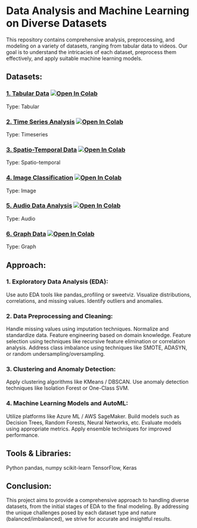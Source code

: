 # Data Analysis and Machine Learning on Diverse Datasets

This repository contains comprehensive analysis, preprocessing, and modeling on a variety of datasets, ranging from tabular data to videos. Our goal is to understand the intricacies of each dataset, preprocess them effectively, and apply suitable machine learning models.

## Datasets:

### [1. Tabular Data](./Tabular_AtharvaJadhav.ipynb) [![Open In Colab](https://colab.research.google.com/assets/colab-badge.svg)](https://colab.research.google.com/drive/1eZUSyLDdKBrYJBv_q6jzY-SKwcBitB4L)
Type: Tabular

### [2. Time Series Analysis](./TimeSeries_AtharvaJadhav.ipynb) [![Open In Colab](https://colab.research.google.com/assets/colab-badge.svg)](https://colab.research.google.com/drive/1a_HjObI21CMltPt-aGt15cpmzDlXTTyU)
Type: Timeseries

### [3. Spatio-Temporal Data](./SpacioTemporal_AtharvaJadhav.ipynb) [![Open In Colab](https://colab.research.google.com/assets/colab-badge.svg)](https://colab.research.google.com/drive/1sl8BvPzQjT_MQJBvKr67bCXQd8QNFd37)
Type: Spatio-temporal

### [4. Image Classification](./Image_AtharvaJadhav.ipynb) [![Open In Colab](https://colab.research.google.com/assets/colab-badge.svg)](https://colab.research.google.com/drive/1uvZzdZ7uPlMtyN1BBtpXPq3lb-L9QEEa)
Type: Image

### [5. Audio Data Analysis](./Audio_AtharvaJadhav.ipynb) [![Open In Colab](https://colab.research.google.com/assets/colab-badge.svg)](https://colab.research.google.com/drive/1Vxu5AmizoanjzLhPdhpHPqIr9ILiaSDN)
Type: Audio

### [6. Graph Data](./Graph_AtharvaJadhav.ipynb) [![Open In Colab](https://colab.research.google.com/assets/colab-badge.svg)](https://colab.research.google.com/drive/1k3ypcf6mUrgMFdc_yC_4CUjVfT-kf0Lr)
Type: Graph

## Approach:

### 1. Exploratory Data Analysis (EDA):
Use auto EDA tools like pandas_profiling or sweetviz.
Visualize distributions, correlations, and missing values.
Identify outliers and anomalies.

### 2. Data Preprocessing and Cleaning:
Handle missing values using imputation techniques.
Normalize and standardize data.
Feature engineering based on domain knowledge.
Feature selection using techniques like recursive feature elimination or correlation analysis.
Address class imbalance using techniques like SMOTE, ADASYN, or random undersampling/oversampling.

### 3. Clustering and Anomaly Detection:
Apply clustering algorithms like KMeans / DBSCAN.
Use anomaly detection techniques like Isolation Forest or One-Class SVM.

### 4. Machine Learning Models and AutoML:
Utilize platforms like Azure ML / AWS SageMaker.
Build models such as Decision Trees, Random Forests, Neural Networks, etc.
Evaluate models using appropriate metrics.
Apply ensemble techniques for improved performance.

## Tools & Libraries:
Python
pandas, numpy
scikit-learn
TensorFlow, Keras

## Conclusion:
This project aims to provide a comprehensive approach to handling diverse datasets, from the initial stages of EDA to the final modeling. By addressing the unique challenges posed by each dataset type and nature (balanced/imbalanced), we strive for accurate and insightful results.

